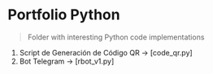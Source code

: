 # Portfolio Python

> Folder with interesting Python code implementations

1. Script de Generación de Código QR -> [code_qr.py]
2. Bot Telegram -> [rbot_v1.py]

